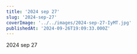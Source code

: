 ```yaml
---
title: '2024 sep 27'
slug: '2024-sep-27'
coverImage: '../../images/2024-sep-27-IyMT.jpg'
publishedAt: '2024-09-26T19:09:33.000Z'
---
```


2024 sep 27